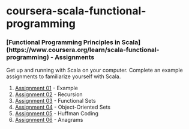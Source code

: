# coursera-scala-functional-programming
<h3>[Functional Programming Principles in Scala](https://www.coursera.org/learn/scala-functional-programming) - Assignments</h3>

Get up and running with Scala on your computer. Complete an example assignments to familiarize yourself with Scala.

1. [Assignment 01](https://www.coursera.org/learn/scala-functional-programming/programming/EoeMo/example) - Example
2. [Assignment 02](https://www.coursera.org/learn/scala-functional-programming/programming/DV6Vv/recursion) - Recursion
3. [Assignment 03](https://www.coursera.org/learn/scala-functional-programming/programming/Edqdi/functional-sets) - Functional Sets
4. [Assignment 04](https://www.coursera.org/learn/scala-functional-programming/programming/bZ7Cg/object-oriented-sets) - Object-Oriented Sets
5. [Assignment 05](https://www.coursera.org/learn/scala-functional-programming/programming/0K7cz/huffman-coding) - Huffman Coding
6. [Assignment 06](https://www.coursera.org/learn/scala-functional-programming/programming/KE7Uy/anagrams) - Anagrams
